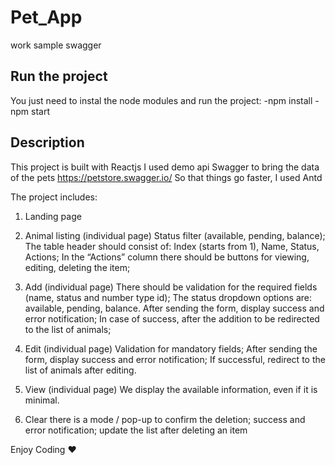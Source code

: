 # Pet_App
work sample swagger

## Run the project
You just need to instal the node modules and run the project:
-npm install
-npm start

## Description
This project is built with Reactjs
I used demo api Swagger to bring the data of the pets
https://petstore.swagger.io/
So that things go faster, I used Antd

The project includes:
1. Landing page

2. Animal listing (individual page)
Status filter (available, pending, balance);
The table header should consist of: Index (starts from 1), Name, Status, Actions;
In the “Actions” column there should be buttons for viewing, editing, deleting the item;

3. Add (individual page)
There should be validation for the required fields (name, status and number type id);
The status dropdown options are: available, pending, balance.
After sending the form, display success and error notification;
In case of success, after the addition to be redirected to the list of animals;

4. Edit (individual page)
Validation for mandatory fields;
After sending the form, display success and error notification;
If successful, redirect to the list of animals after editing.

5. View (individual page)
We display the available information, even if it is minimal.

6. Clear
there is a mode / pop-up to confirm the deletion;
success and error notification;
update the list after deleting an item

Enjoy Coding ❤
